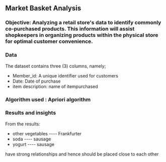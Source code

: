 ## Market Basket Analysis

### Objective: Analyzing a retail store's data to identify commonly co-purchased products. This information will assist shopkeepers in organizing products within the physical store for optimal customer convenience.

### Data
The dataset contains three (3) columns, namely;

- Member_id: A unique identifier used for customers
- Date: Date of purchase
- item description: name of itempurchased

### Algorithm used : Apriori algorithm

### Results and insights

From the results:

- other vegetables ---- Frankfurter
- soda ---- sausage
- yogurt ---- sausage

have strong relationships and hence should be placed close to each other
